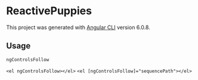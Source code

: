 # ReactivePuppies

This project was generated with [Angular CLI](https://github.com/angular/angular-cli) version 6.0.8.

## Usage

`ngControlsFollow` 

`<el ngControlsFollow></el>`
`<el [ngControlsFollow]="sequencePath"></el>`
